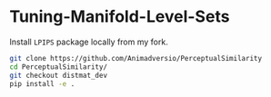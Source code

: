 # Tuning-Manifold-Level-Sets

Install `LPIPS` package locally from my fork. 
```bash
git clone https://github.com/Animadversio/PerceptualSimilarity
cd PerceptualSimilarity/
git checkout distmat_dev
pip install -e .
```